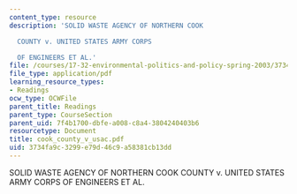 ```yaml
---
content_type: resource
description: 'SOLID WASTE AGENCY OF NORTHERN COOK

  COUNTY v. UNITED STATES ARMY CORPS

  OF ENGINEERS ET AL.'
file: /courses/17-32-environmental-politics-and-policy-spring-2003/3734fa9c3299e79d46c9a58381cb13dd_cook_county_v_usac.pdf
file_type: application/pdf
learning_resource_types:
- Readings
ocw_type: OCWFile
parent_title: Readings
parent_type: CourseSection
parent_uid: 7f4b1700-dbfe-a008-c8a4-3804240403b6
resourcetype: Document
title: cook_county_v_usac.pdf
uid: 3734fa9c-3299-e79d-46c9-a58381cb13dd
---
```

SOLID WASTE AGENCY OF NORTHERN COOK
COUNTY v. UNITED STATES ARMY CORPS
OF ENGINEERS ET AL.

